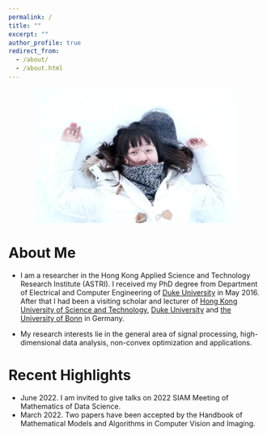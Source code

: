 ```yaml
---
permalink: /
title: ""
excerpt: ""
author_profile: true
redirect_from: 
  - /about/
  - /about.html
---
```


<p align="center">
  <img src="https://github.com/poline3939/poline3939.github.io/blob/master/images/myphoto.jpg?raw=true" alt="Photo" style="width: 400px;"/> 
</p>

# About Me
* I am a researcher in the Hong Kong Applied Science and Technology Research Institute (ASTRI). I received my PhD degree from Department of Electrical and Computer Engineering of [Duke University](https://duke.edu/) in May 2016. After that I had been a visiting scholar and lecturer of [Hong Kong University of Science and Technology](https://hkust.edu.hk/home), [Duke University](https://duke.edu/) and [the University of Bonn](https://www.him.uni-bonn.de/) in Germany. 

* My research interests lie in the general area of signal processing, high-dimensional data analysis, non-convex optimization and applications. 


# Recent Highlights
* June 2022. I am invited to give talks on 2022 SIAM Meeting of Mathematics of Data Science.  
* March 2022. Two papers have been accepted by the Handbook of Mathematical Models and Algorithms in Computer Vision and Imaging. 



